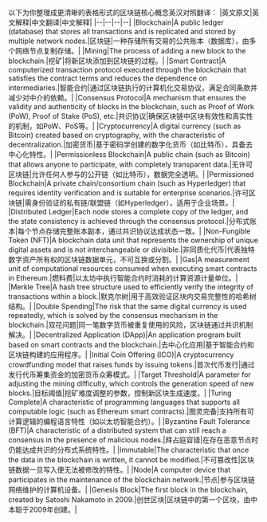以下为你整理成更清晰的表格形式的区块链核心概念英汉对照翻译：
|英文原文|英文解释|中文翻译|中文解释|
|--|--|--|--|
|Blockchain|A public ledger (database) that stores all transactions and is replicated and stored by multiple network nodes.|区块链|一种存储所有交易的公共账本（数据库），由多个网络节点复制存储。|
|Mining|The process of adding a new block to the blockchain.|挖矿|将新区块添加到区块链的过程。|
|Smart Contract|A computerized transaction protocol executed through the blockchain that satisfies the contract terms and reduces the dependence on intermediaries.|智能合约|通过区块链执行的计算机化交易协议，满足合同条款并减少对中介的依赖。|
|Consensus Protocol|A mechanism that ensures the validity and authenticity of blocks in the blockchain, such as Proof of Work (PoW), Proof of Stake (PoS), etc.|共识协议|确保区块链中区块有效性和真实性的机制，如PoW、PoS等。|
|Cryptocurrency|A digital currency (such as Bitcoin) created based on cryptography, with the characteristic of decentralization.|加密货币|基于密码学创建的数字化货币（如比特币），具备去中心化特性。|
|Permissionless Blockchain|A public chain (such as Bitcoin) that allows anyone to participate, with completely transparent data.|无许可区块链|允许任何人参与的公开链（如比特币），数据完全透明。|
|Permissioned Blockchain|A private chain/consortium chain (such as Hyperledger) that requires identity verification and is suitable for enterprise scenarios.|许可区块链|需身份验证的私有链/联盟链（如Hyperledger），适用于企业场景。|
|Distributed Ledger|Each node stores a complete copy of the ledger, and the state consistency is achieved through the consensus protocol.|分布式账本|每个节点存储完整账本副本，通过共识协议达成状态一致。|
|Non-Fungible Token (NFT)|A blockchain data unit that represents the ownership of unique digital assets and is not interchangeable or divisible.|非同质化代币|代表独特数字资产所有权的区块链数据单元，不可互换或分割。|
|Gas|A measurement unit of computational resources consumed when executing smart contracts in Ethereum.|燃料费|以太坊中执行智能合约时消耗的计算资源计量单位。|
|Merkle Tree|A hash tree structure used to efficiently verify the integrity of transactions within a block.|默克尔树|用于高效验证区块内交易完整性的哈希树结构。|
|Double Spending|The risk that the same digital currency is used repeatedly, which is solved by the consensus mechanism in the blockchain.|双花问题|同一笔数字货币被重复使用的风险，区块链通过共识机制解决。|
|Decentralized Application (DApp)|An application program built based on smart contracts and the blockchain.|去中心化应用|基于智能合约和区块链构建的应用程序。|
|Initial Coin Offering (ICO)|A cryptocurrency crowdfunding model that raises funds by issuing tokens.|首次代币发行|通过发行代币筹集资金的加密货币众筹模式。|
|Target Threshold|A parameter for adjusting the mining difficulty, which controls the generation speed of new blocks.|目标阈值|挖矿难度调整的参数，控制新区块生成速度。|
|Turing Complete|A characteristic of programming languages that supports all computable logic (such as Ethereum smart contracts).|图灵完备|支持所有可计算逻辑的编程语言特性（如以太坊智能合约）。|
|Byzantine Fault Tolerance (BFT)|A characteristic of a distributed system that can still reach a consensus in the presence of malicious nodes.|拜占庭容错|在存在恶意节点时仍能达成共识的分布式系统特性。|
|Immutable|The characteristic that once the data in the blockchain is written, it cannot be modified.|不可篡改性|区块链数据一旦写入便无法被修改的特性。|
|Node|A computer device that participates in the maintenance of the blockchain network.|节点|参与区块链网络维护的计算机设备。|
|Genesis Block|The first block in the blockchain, created by Satoshi Nakamoto in 2009.|创世区块|区块链中的第一个区块，由中本聪于2009年创建。| 
